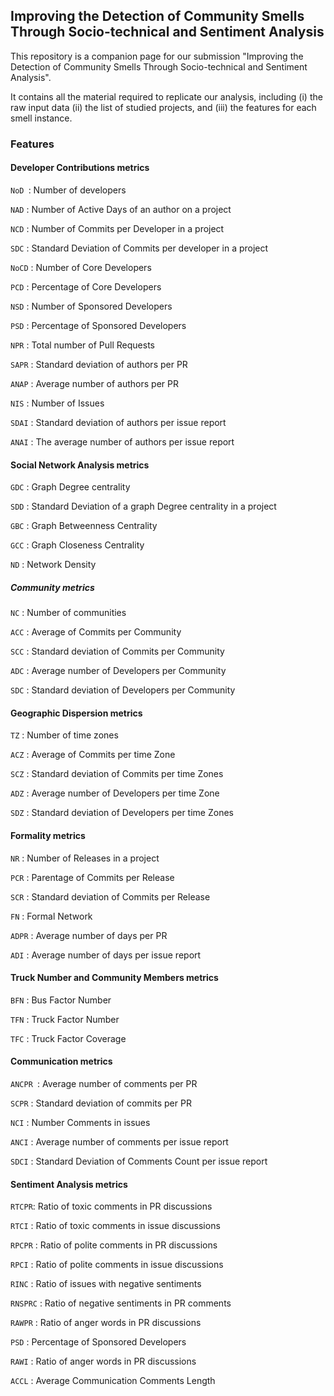 
## Improving the Detection of Community Smells Through Socio-technical and Sentiment Analysis

This repository is a companion page for our submission "Improving the Detection of Community Smells Through Socio-technical and Sentiment Analysis".

It contains all the material required to replicate our analysis, including (i) the raw input data (ii) the list of studied projects, and (iii) the features for each smell instance. 

### Features

#### Developer Contributions metrics 

```NoD ```: Number of developers

```NAD``` : Number of Active Days of an author on a project

```NCD``` : Number of Commits per Developer in a project

```SDC``` : Standard Deviation of Commits per developer in a project

```NoCD``` : Number of Core Developers

```PCD``` : Percentage of Core Developers

```NSD``` : Number of Sponsored Developers

```PSD``` : Percentage of Sponsored Developers

```NPR``` : Total number of Pull Requests

```SAPR``` : Standard deviation of authors per PR 

```ANAP``` : Average number of authors per PR

```NIS``` : Number of Issues

```SDAI``` : Standard deviation of authors per issue report

```ANAI``` : The average number of authors per issue report



#### Social Network Analysis metrics 

```GDC``` : Graph Degree centrality

```SDD``` : Standard Deviation of a graph Degree centrality in a project

```GBC``` : Graph Betweenness Centrality

```GCC``` : Graph Closeness Centrality

```ND``` : Network Density


#####  Community metrics 

```NC``` : Number of communities

```ACC``` : Average of Commits per Community

```SCC``` : Standard deviation of Commits per Community

```ADC``` : Average number of Developers per Community

```SDC``` : Standard deviation of Developers per Community

####  Geographic Dispersion metrics 

```TZ``` : Number of time zones

```ACZ``` : Average of Commits per time Zone

```SCZ``` : Standard deviation of Commits per time Zones

```ADZ``` : Average number of Developers per time Zone

```SDZ``` : Standard deviation of Developers per time Zones


####  Formality metrics 

```NR``` : Number of Releases in a project

```PCR``` : Parentage of Commits per Release

```SCR``` : Standard deviation of Commits per Release 

```FN``` : Formal Network

```ADPR``` : Average number of days per PR

```ADI``` : Average number of days per issue report


####  Truck Number and Community Members metrics

```BFN``` : Bus Factor Number

```TFN``` : Truck Factor Number

```TFC``` : Truck Factor Coverage


#### Communication metrics  

```ANCPR ```: Average number of comments per PR

```SCPR``` :  Standard deviation of commits per PR 

```NCI``` :  Number Comments in issues 

```ANCI``` :  Average number of comments per issue report

```SDCI``` :  Standard Deviation of Comments Count per issue report

#### Sentiment Analysis  metrics


```RTCPR```:  Ratio of toxic comments in PR discussions

```RTCI``` :  Ratio of toxic comments in issue discussions

```RPCPR``` : Ratio of polite comments in PR discussions

```RPCI``` : Ratio of polite comments in issue discussions

```RINC``` :  Ratio of issues with negative sentiments

```RNSPRC``` :  Ratio of negative sentiments in PR comments

```RAWPR``` :  Ratio of anger words in PR discussions

```PSD``` : Percentage of Sponsored Developers

```RAWI``` :  Ratio of anger words in PR discussions

```ACCL``` :  Average Communication Comments Length 
